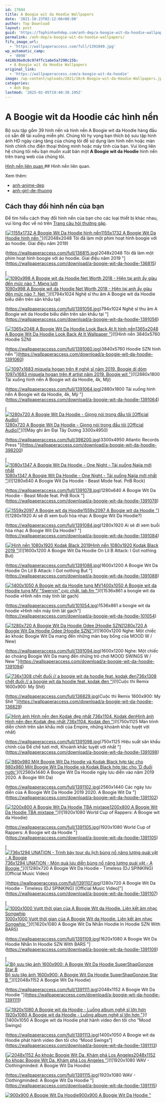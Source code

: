 ```yaml
---
id: 17604
title: A Boogie wit da Hoodie Wallpapers
date: '2021-10-23T02:12:06+00:00'
author: Top Download
layout: post
guid: 'https://Tophinhanhdep.com/anh-dep/a-boogie-wit-da-hoodie-wallpapers/'
permalink: /anh-dep/a-boogie-wit-da-hoodie-wallpapers/
fifu_image_url:
  - 'https://wallpaperaccess.com/full/1391049.jpg'
wp_automatic_camp:
  - '8098'
4418b36e8c8c974ffc1a6e5a7298c15b:
  - A Boogie wit da Hoodie Wallpapers
original_link:
  - 'https://wallpaperaccess.com/a-boogie-wit-da-hoodie'
image: /wp-content/uploads/2021/10/A-Boogie-wit-da-Hoodie-Wallpapers.jpg
categories:
  - Ảnh Đẹp
lastmod: '2025-02-05T19:40:30.195Z'
---
```

# A Boogie wit da Hoodie các hình nền

Bộ sưu tập gồm 39 hình nền và hình nền A Boogie wit da Hoodie hàng đầu có sẵn để tải xuống miễn phí. Chúng tôi hy vọng bạn thích bộ sưu tập hình ảnh HD ngày càng tăng của chúng tôi để sử dụng làm hình nền hoặc màn hình chính cho điện thoại thông minh hoặc máy tính của bạn. Vui lòng liên hệ chúng tôi nếu bạn muốn xuất bản một **A Boogie wit da Hoodie** hình nền trên trang web của chúng tôi.

[Hình nền liên quan ](#related) ## Hình nền liên quan.

   
 Xem thêm:

   
- [anh-anime-dep](https://tophinhanhdep.com/anh-anime/anh-anime-dep/)
- [anh-girl-de-thuong](https://tophinhanhdep.com/gai-xinh/anh-girl-de-thuong/)

## Cách thay đổi hình nền của bạn

Để tìm hiểu cách thay đổi hình nền của bạn cho các loại thiết bị khác nhau, vui lòng đọc về nó trên [Trang câu hỏi thường gặp](https://tophinhanhdep.com/faq/).

  
[[![1155x1732 A Boogie Wit Da Hoodie hình nền](https://wallpaperaccess.com/full/1391049.jpg)1155x1732 A Boogie Wit Da Hoodie hình nền "](https://wallpaperaccess.com/download/a-boogie-wit-da-hoodie-1391049)](![2048x2048 Tôi đã làm một phim hoạt hình boogie với áo hoodie.  Giai điệu năm 2019)

(https://wallpaperaccess.com/full/136815.jpg)2048x2048 Tôi đã làm một phim hoạt hình boogie với áo hoodie. Giai điệu năm 2019 "](https://wallpaperaccess.com/download/a-boogie-wit-da-hoodie-136815)

[[![1090x998 A Boogie wit da Hoodie Net Worth 2018 - Hiện tại anh ấy giàu đến mức nào ?.  Mạng lưới](https://wallpaperaccess.com/full/136812.jpg)1090x998 A Boogie wit da Hoodie Net Worth 2018 - Hiện tại anh ấy giàu đến mức nào ?. Net "](https://wallpaperaccess.com/download/a-boogie-wit-da-hoodie-136812)](![794x1024 Nghệ sĩ thu âm A Boogie wit da Hoodie biểu diễn trên sân khấu tại)

(https://wallpaperaccess.com/full/1391056.jpg)794x1024 Nghệ sĩ thu âm A Boogie wit da Hoodie biểu diễn trên sân khấu tại "](https://wallpaperaccess.com/download/a-boogie-wit-da-hoodie-1391056)

[[![1365x2048 A Boogie Wit Da Hoodie Look Back At It hình nền](https://wallpaperaccess.com/full/1391058.jpg)1365x2048 A Boogie Wit Da Hoodie Look Back At It Wallpaper "](https://wallpaperaccess.com/download/a-boogie-wit-da-hoodie-1391058)](![Hình nền 3840x5760 Hoodie SZN)

(https://wallpaperaccess.com/full/1391060.jpg)3840x5760 Hoodie SZN hình nền "](https://wallpaperaccess.com/download/a-boogie-wit-da-hoodie-1391060)

[[![1097x1683 miquela hogan trên # nghệ sĩ năm 2019. Boogie dí dỏm](https://wallpaperaccess.com/full/1391061.jpg)1097x1683 miquela hogan trên # artist năm 2019. Boogie wit "](https://wallpaperaccess.com/download/a-boogie-wit-da-hoodie-1391061)](![2880x1800 Tải xuống hình nền A Boogie wit da Hoodie, 4k, Mỹ)

(https://wallpaperaccess.com/full/1391064.jpg)2880x1800 Tải xuống hình nền A Boogie wit da Hoodie, 4k, Mỹ "](https://wallpaperaccess.com/download/a-boogie-wit-da-hoodie-1391064)

[[![1280x720 A Boogie Wit Da Hoodie - Giọng nói trong đầu tôi [Official Audio]](https://wallpaperaccess.com/full/1391072.jpg)1280x720 A Boogie Wit Da Hoodie - Giọng nói trong đầu tôi \[Official Audio\]"](https://wallpaperaccess.com/download/a-boogie-wit-da-hoodie-1391072)](![Máy ghi âm Đại Tây Dương 3300x4950)

(https://wallpaperaccess.com/full/398200.jpg)3300x4950 Atlantic Records Press "](https://wallpaperaccess.com/download/a-boogie-wit-da-hoodie-398200)

[[![1080x1347 A Boogie Wit Da Hoodie - One Night - Tải xuống Naija mới nhất](https://wallpaperaccess.com/full/1391073.jpg)1080x1347 A Boogie Wit Da Hoodie - One Night - Tải xuống Naija mới nhất "](https://wallpaperaccess.com/download/a-boogie-wit-da-hoodie-1391073)](![1280x640 A Boogie Wit Da Hoodie - Beast Mode feat.  PnB Rock)

(https://wallpaperaccess.com/full/1391078.jpg)1280x640 A Boogie Wit Da Hoodie - Beast Mode feat. PnB Rock "](https://wallpaperaccess.com/download/a-boogie-wit-da-hoodie-1391078)

[[![1559x2097 A Boogie wit da Hoodie](https://wallpaperaccess.com/full/1391079.jpg)1559x2097 A Boogie wit da Hoodie "](https://wallpaperaccess.com/download/a-boogie-wit-da-hoodie-1391079)](![1280x1920 Ai sẽ đi xem buổi hòa nhạc A Boogie Wit Da Hoodie?)

(https://wallpaperaccess.com/full/1391084.jpg)1280x1920 Ai sẽ đi xem buổi hòa nhạc A Boogie Wit Da Hoodie? "](https://wallpaperaccess.com/download/a-boogie-wit-da-hoodie-1391084)

[[![Hình nền 1080x1920 Kodak Black 2019](https://wallpaperaccess.com/full/1391087.jpg)Hình nền 1080x1920 Kodak Black 2019 "](https://wallpaperaccess.com/download/a-boogie-wit-da-hoodie-1391087)](![1600x1200 A Boogie Wit Da Hoodie On Lil B Attack: I Got nothing But)

(https://wallpaperaccess.com/full/1391088.jpg)1600x1200 A Boogie Wit Da Hoodie On Lil B Attack: I Got nothing But "](https://wallpaperaccess.com/download/a-boogie-wit-da-hoodie-1391088)

[[![1400x1050 A Boogie wit da Hoodie tung MV ](https://wallpaperaccess.com/full/1391090.jpg)1400x1050 A Boogie wit da Hoodie tung MV "Swervin" cực chất. lab.fm "](https://wallpaperaccess.com/download/a-boogie-wit-da-hoodie-1391090)](![1536x861 a boogie wit da hoodie «Hình nền máy tính lát gạch)

(https://wallpaperaccess.com/full/101054.jpg)1536x861 a boogie wit da hoodie «Hình nền máy tính lát gạch"](https://wallpaperaccess.com/download/a-boogie-wit-da-hoodie-101054)

[[![1280x720 A Boogie Wit Da Hoodie Odee [Hoodie SZN]](https://wallpaperaccess.com/full/1391092.jpg)1280x720 A Boogie Wit Da Hoodie Odee \[Hoodie SZN\]"](https://wallpaperaccess.com/download/a-boogie-wit-da-hoodie-1391092)](![1600x1200 Nghe: Một chiếc áo khoác Boogie Wit Da mang đến những màn bay bổng của MOOD W / New)

(https://wallpaperaccess.com/full/1391094.jpg)1600x1200 Nghe: Một chiếc áo choàng Boogie Wit Da mang đến những trò chơi MOOD SWINGS W / New "](https://wallpaperaccess.com/download/a-boogie-wit-da-hoodie-1391094)

[[![736x1308 chết đuối // a boogie wit da hoodie feat.  kodak đen](https://wallpaperaccess.com/full/136821.jpg)736x1308 chết đuối // a boogie wit da hoodie feat. kodak đen "](https://wallpaperaccess.com/download/a-boogie-wit-da-hoodie-136821)](![Cuộc thi Remix 1600x900: My Shit)

(https://wallpaperaccess.com/full/136829.jpg)Cuộc thi Remix 1600x900: My Shit "](https://wallpaperaccess.com/download/a-boogie-wit-da-hoodie-136829)

[[![Hình ảnh Hình nền đen Kodak đẹp nhất 736x1104.  Kodak đen](https://wallpaperaccess.com/full/179719.jpg)Hình ảnh Hình nền đen Kodak đẹp nhất 736x1104. Kodak đen "](https://wallpaperaccess.com/download/a-boogie-wit-da-hoodie-179719)](![750x1125 Màn trình diễn chính trên sân khấu mới của Empire, những khoảnh khắc tuyệt vời nhất)

(https://wallpaperaccess.com/full/1391098.jpg)750x1125 Hiệu suất sân khấu chính của Đế chế tươi mới, Khoảnh khắc tuyệt vời nhất "](https://wallpaperaccess.com/download/a-boogie-wit-da-hoodie-1391098)

[[![980x980 Một Boogie Wit Da Hoodie và Kodak Black hợp tác cho ](https://wallpaperaccess.com/full/1391100.jpg)980x980 Một Boogie Wit Da Hoodie và Kodak Black hợp tác cho 'D đuối nước'](https://wallpaperaccess.com/download/a-boogie-wit-da-hoodie-1391100)](![2560x1440 A Boogie Wit Da Hoodie ngày lưu diễn vào năm 2019 2020. A Boogie Wit Da)

(https://wallpaperaccess.com/full/1391102.jpg)2560x1440 Các ngày lưu diễn của A Boogie Wit Da Hoodie 2019 2020. A Boogie Wit Da "](https://wallpaperaccess.com/download/a-boogie-wit-da-hoodie-1391102)

[[![1200x800 A Boogie Wit Da Hoodie TBA mixtape](https://wallpaperaccess.com/full/1391104.jpg)1200x800 A Boogie Wit Da Hoodie TBA mixtape "](https://wallpaperaccess.com/download/a-boogie-wit-da-hoodie-1391104)](![1920x1080 World Cup of Rappers: A Boogie wit da Hoodie)

(https://wallpaperaccess.com/full/1391105.jpg)1920x1080 World Cup of Rappers: A Boogie wit da Hoodie "](https://wallpaperaccess.com/download/a-boogie-wit-da-hoodie-1391105)

[[![736x1294 UNATION - Trình bày tour du lịch bùng nổ năng lượng quái vật - A Boogie](https://wallpaperaccess.com/full/1391106.jpg)736x1294 UNATION - Món quà lưu diễn bùng nổ năng lượng quái vật - A Boogie "](https://wallpaperaccess.com/download/a-boogie-wit-da-hoodie-1391106)](![1280x720 A Boogie Wit Da Hoodie - Timeless (DJ SPINKING) [Official Music Video)

](https://wallpaperaccess.com/full/1391107.jpg)1280x720 A Boogie Wit Da Hoodie - Timeless (DJ SPINKING) \[Official Music Video\]"](https://wallpaperaccess.com/download/a-boogie-wit-da-hoodie-1391107)

[[![1000x1000 Vượt thời gian của A Boogie Wit da Hoodie.  Liên kết âm nhạc Songwhip](https://wallpaperaccess.com/full/1391108.jpg)1000x1000 Vượt thời gian của A Boogie Wit da Hoodie. Liên kết âm nhạc Songwhip "](https://wallpaperaccess.com/download/a-boogie-wit-da-hoodie-1391108)](![1620x1080 A Boogie Wit Da Nhẫn Hoodie In Hoodie SZN With BARS)

(https://wallpaperaccess.com/full/1391109.jpg)1620x1080 A Boogie Wit Da Hoodie Nhẫn In Hoodie SZN With BARS "](https://wallpaperaccess.com/download/a-boogie-wit-da-hoodie-1391109)

[[![Bộ sưu tập ảnh 1600x900: A Boogie Wit Da Hoodie SuperShaqGonzoe Star B](https://wallpaperaccess.com/full/1391110.jpg)Bộ sưu tập ảnh 1600x900: A Boogie Wit Da Hoodie SuperShaqGonzoe Star B "](https://wallpaperaccess.com/download/a-boogie-wit-da-hoodie-1391110)](![2048x1152 A Boogie Wit Da Hoodie)

(https://wallpaperaccess.com/full/1391111.jpg)2048x1152 A Boogie Wit Da Hoodie "](https://wallpaperaccess.com/download/a-boogie-wit-da-hoodie-1391111)

[[![1920x1080 A Boogie wit da Hoodie - Luồng album nghệ sĩ lớn hơn](https://wallpaperaccess.com/full/1391112.jpg)1920x1080 A Boogie wit da Hoodie - Luồng album nghệ sĩ lớn hơn "](https://wallpaperaccess.com/download/a-boogie-wit-da-hoodie-1391112)](![1400x1050 A Boogie wit da Hoodie phát hành video đen tối cho “Mood Swings)

(https://wallpaperaccess.com/full/1391113.jpg)1400x1050 A Boogie wit da Hoodie phát hành video đen tối cho “Mood Swings”](https://wallpaperaccess.com/download/a-boogie-wit-da-hoodie-1391113)

[[![2048x1152 Áo khoác Boogie Wit Da.  Khám phá Los Angeles](https://wallpaperaccess.com/full/1391114.jpg)2048x1152 Áo khoác Boogie Wit Da. Khám phá Los Angeles "](https://wallpaperaccess.com/download/a-boogie-wit-da-hoodie-1391114)](![1920x1080 WAV - Clothingminded: A Boogie Wit Da Hoodie)

(https://wallpaperaccess.com/full/1391115.jpg)1920x1080 WAV - Clothingminded: A Boogie Wit Da Hoodie "](https://wallpaperaccess.com/download/a-boogie-wit-da-hoodie-1391115)

[![900x900 A Boogie Wit Da Hoodie](https://wallpaperaccess.com/full/1391119.jpg)900x900 A Boogie Wit Da Hoodie "](https://wallpaperaccess.com/download/a-boogie-wit-da-hoodie-1391119)
